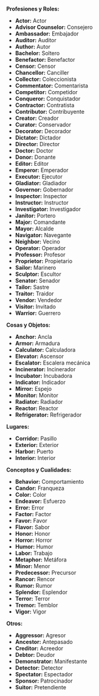 

**Profesiones y Roles:**

*   **Actor:** Actor
*   **Advisor Counselor:** Consejero
*   **Ambassador:** Embajador
*   **Auditor:** Auditor
*   **Author:** Autor
*   **Bachelor:** Soltero
*   **Benefactor:** Benefactor
*   **Censor:** Censor
*   **Chancellor:** Canciller
*   **Collector:** Coleccionista
*   **Commentator:** Comentarista
*   **Competitor:** Competidor
*   **Conqueror:** Conquistador
*   **Contractor:** Contratista
*   **Contributor:** Contribuyente
*   **Creator:** Creador
*   **Curator:** Conservador
*   **Decorator:** Decorador
*   **Dictator:** Dictador
*   **Director:** Director
*   **Doctor:** Doctor
*   **Donor:** Donante
*   **Editor:** Editor
*   **Emperor:** Emperador
*   **Executor:** Ejecutor
*   **Gladiator:** Gladiador
*   **Governor:** Gobernador
*   **Inspector:** Inspector
*   **Instructor:** Instructor
*   **Investigator:** Investigador
*   **Janitor:** Portero
*   **Major:** Comandante
*   **Mayor:** Alcalde
*   **Navigator:** Navegante
*   **Neighbor:** Vecino
*   **Operator:** Operador
*   **Professor:** Profesor
*   **Proprietor:** Propietario
*   **Sailor:** Marinero
*   **Sculptor:** Escultor
*   **Senator:** Senador
*   **Tailor:** Sastre
*   **Traitor:** Traidor
*   **Vendor:** Vendedor
*   **Visitor:** Invitado
*   **Warrior:** Guerrero

**Cosas y Objetos:**

*   **Anchor:** Ancla
*   **Armor:** Armadura
*   **Calculator:** Calculadora
*   **Elevator:** Ascensor
*   **Escalator:** Escalera mecánica
*   **Incinerator:** Incinerador
*   **Incubator:** Incubadora
*   **Indicator:** Indicador
*   **Mirror:** Espejo
*   **Monitor:** Monitor
*   **Radiator:** Radiador
*   **Reactor:** Reactor
*   **Refrigerator:** Refrigerador

**Lugares:**

*   **Corridor:** Pasillo
*   **Exterior:** Exterior
*   **Harbor:** Puerto
*   **Interior:** Interior

**Conceptos y Cualidades:**

*   **Behavior:** Comportamiento
*   **Candor:** Franqueza
*   **Color:** Color
*   **Endeavor:** Esfuerzo
*   **Error:** Error
*   **Factor:** Factor
*   **Favor:** Favor
*   **Flavor:** Sabor
*   **Honor:** Honor
*   **Horror:** Horror
*   **Humor:** Humor
*   **Labor:** Trabajo
*   **Metaphor:** Metáfora
*   **Minor:** Menor
*   **Predecessor:** Precursor
*   **Rancor:** Rencor
*   **Rumor:** Rumor
*   **Splendor:** Esplendor
*   **Terror:** Terror
*   **Tremor:** Temblor
*   **Vigor:** Vigor

**Otros:**

*   **Aggressor:** Agresor
*   **Ancestor:** Antepasado
*   **Creditor:** Acreedor
*   **Debtor:** Deudor
*   **Demonstrator:** Manifestante
*   **Detector:** Detector
*   **Spectator:** Espectador
*   **Sponsor:** Patrocinador
*   **Suitor:** Pretendiente
